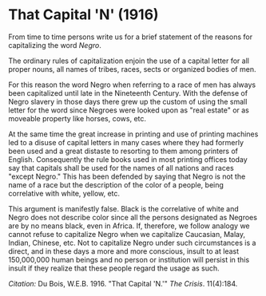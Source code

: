 <!--
title:   That Capital 'N'
author:  Du Bois, W.E.B.
journal: The Crisis
year:    1916
volume:  11
issue:   4
pages:   184
-->
# That Capital 'N' (1916)

From time to time persons write us for a brief statement of the reasons for capitalizing the word *Negro*.

The ordinary rules of capitalization enjoin the use of a capital letter for all proper nouns, all names of tribes, races, sects or organized bodies of men.

For this reason the word Negro when referring to a race of men has always been capitalized until late in the Nineteenth Century. With the defense of Negro slavery in those days there grew up the custom of using the small letter for the word since Negroes were looked upon as "real estate" or as moveable property like horses, cows, etc.

At the same time the great increase in printing and use of printing machines led to a disuse of capital letters in many cases where they had formerly been used and a great distaste to resorting to them among printers of English. Consequently the rule books used in most printing offices today say that capitals shall be used for the names of all nations and races "except Negro." This has been defended by saying that Negro is not the name of a race but the description of the color of a people, being correlative with white, yellow, etc.

This argument is manifestly false. Black is the correlative of white and Negro does not describe color since all the persons designated as Negroes are by no means black, even in Africa. If,  therefore, we follow analogy we cannot refuse to capitalize Negro when we capitalize Caucasian, Malay, Indian, Chinese, etc. Not to capitalize Negro under such circumstances is a direct, and in these days a more and more conscious, insult to at least 150,000,000 human beings and no person or institution will persist in this insult if they realize that these people regard the usage as such.

*Citation:* Du Bois, W.E.B. 1916. "That Capital 'N.'" *The Crisis*. 11(4):184.
